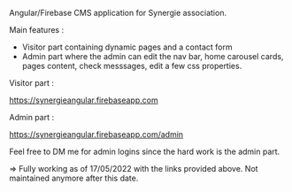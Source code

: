 Angular/Firebase CMS application for Synergie association.

Main features : 

- Visitor part containing dynamic pages and a contact form
- Admin part where the admin can edit the nav bar, home carousel cards, pages content, check messsages, edit a few css properties.

Visitor part :

https://synergieangular.firebaseapp.com

Admin part : 

https://synergieangular.firebaseapp.com/admin

Feel free to DM me for admin logins since the hard work is the admin part.

=> Fully working as of 17/05/2022 with the links provided above. Not maintained anymore after this date.



